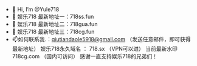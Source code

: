 - 👋 Hi, I’m @Yule718
- 👀 娱乐718 最新地址一：718ss.fun
- 🌱 娱乐718 最新地址二：718gua.fun
- 💞️ 娱乐718 最新地址三：718cg.fun
- 📫如何联系我.：qiutiandaole5918@gmail.com  （发送任意邮件，即可获得最新地址）
娱乐718永久域名 ： 718.sx （VPN可以进）  当前最新水印 718cg.com  （国内可访问）
感谢一直支持娱乐718的兄弟们！
<!---
Yule718/Yule718 is a ✨ special ✨ repository because its `README.md` (this file) appears on your GitHub profile.
You can click the Preview link to take a look at your changes.
--->
